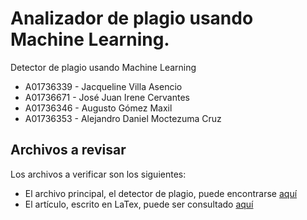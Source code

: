 # Analizador de plagio usando Machine Learning.

Detector de plagio usando Machine Learning

- A01736339 - Jacqueline Villa Asencio
- A01736671 - José Juan Irene Cervantes
- A01736346 - Augusto Gómez Maxil
- A01736353 - Alejandro Daniel Moctezuma Cruz

## Archivos a revisar

Los archivos a verificar son los siguientes:

- El archivo principal, el detector de plagio, puede encontrarse [aquí](plagiarism_detector.py)
- El artículo, escrito en LaTex, puede ser consultado [aquí](Article/Articulo.tex)